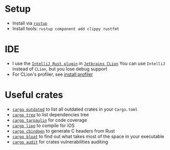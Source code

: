 
# Setup
* Install via [`rustup`](https://rustup.rs/)
* Install tools: `rustup component add clippy rustfmt`

# IDE
* I use the [`IntelliJ Rust plugin`](https://github.com/intellij-rust/intellij-rust) in [`Jetbrains CLion`](https://www.jetbrains.com/clion/)
  You can use `IntelliJ` instead of `CLion`, but you lose debug support
* For CLion's profiler, see [install profiler](https://www.jetbrains.com/help/clion/cpu-profiler.html)

# Useful crates
* [`cargo outdated`](https://github.com/kbknapp/cargo-outdated) to list all outdated crates in your `Cargo.toml`
* [`cargo tree`](https://github.com/sfackler/cargo-tree) to list dependencies tree
* [`cargo tarpaulin`](https://github.com/xd009642/tarpaulin) for code coverage
* [`cargo lipo`](https://github.com/TimNN/cargo-lipo) to compile for iOS
* [`cargo cbindgen`](https://github.com/eqrion/cbindgen) to generate C headers from Rust
* [`cargo bloat`](https://github.com/RazrFalcon/cargo-bloat) to find out what takes most of the space in your executable
* [`cargo audit`](https://github.com/RustSec/cargo-audit) for crates vulnerabilities auditing
